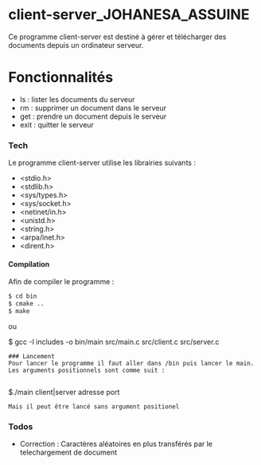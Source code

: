 # client-server_JOHANESA_ASSUINE


Ce programme client-server est destiné à gérer et télécharger des documents depuis un ordinateur serveur. 


# Fonctionnalités

  - ls : lister les documents du serveur
  - rm : supprimer un document dans le serveur
  - get : prendre un document depuis le serveur
  - exit : quitter le serveur 


### Tech

Le programme client-server utilise les librairies suivants :

* <stdio.h>
* <stdlib.h>
* <sys/types.h>
* <sys/socket.h>
* <netinet/in.h>
* <unistd.h>
* <string.h>
* <arpa/inet.h>
* <dirent.h>


#### Compilation
Afin de compiler le programme :

```sh
$ cd bin 
$ cmake .. 
$ make
```

ou

$ gcc -I includes -o bin/main src/main.c src/client.c src/server.c
```
### Lancement
Pour lancer le programme il faut aller dans /bin puis lancer le main.
Les arguments positionnels sont comme suit :
   
```
$./main client|server adresse port

```
Mais il peut être lancé sans argument positionel 

```


### Todos

 - Correction : Caractères aléatoires en plus transférés par le telechargement de document



